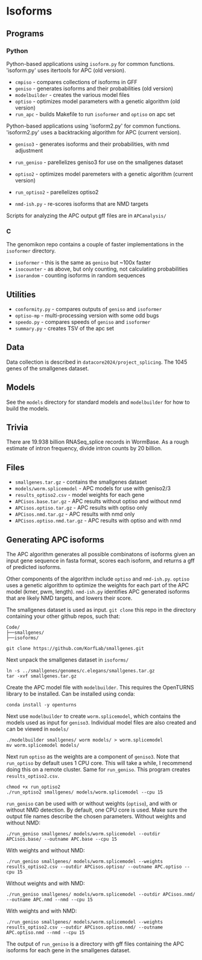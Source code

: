 # Isoforms

## Programs

### Python

Python-based applications using `isoform.py` for common functions.
'isoform.py' uses itertools for APC (old version).

-   `cmpiso` - compares collections of isoforms in GFF
-   `geniso` - generates isoforms and their probabilities (old version)
-   `modelbuilder` - creates the various model files
-   `optiso` - optimizes model parameters with a genetic algorithm (old
    version)
-   `run_apc` - builds Makefile to run `isoformer` and `optiso` on apc
    set

Python-based applications using 'isoform2.py' for common functions.
'isoform2.py' uses a backtracking algorithm for APC (current version).

-   `geniso3` - generates isoforms and their probabilities, with nmd
    adjustment

-   `run_geniso` - parellelizes geniso3 for use on the smallgenes
    dataset

-   `optiso2` - optimizes model paremeters with a genetic algorithm
    (current version)

-   `run_optiso2` - parellelizes optiso2

-   `nmd-ish.py` - re-scores isoforms that are NMD targets

Scripts for analyzing the APC output gff files are in `APCanalysis/`

### C

The genomikon repo contains a couple of faster implementations in the
`isoformer` directory.

-   `isoformer` - this is the same as `geniso` but \~100x faster
-   `isocounter` - as above, but only counting, not calculating
    probabilities
-   `isorandom` - counting isoforms in random sequences

## Utilities

-   `conformity.py` - compares outputs of `geniso` and `isoformer`
-   `optiso-mp` - multi-processing version with some odd bugs
-   `speedo.py` - compares speeds of `geniso` and `isoformer`
-   `summary.py` - creates TSV of the apc set

## Data

Data collection is described in `datacore2024/project_splicing`. The
1045 genes of the smallgenes dataset.

## Models

See the `models` directory for standard models and `modelbuilder` for
how to build the models.

## Trivia

There are 19.938 billion RNASeq_splice records in WormBase. As a rough
estimate of intron frequency, divide intron counts by 20 billion.

## Files

-   `smallgenes.tar.gz` - contains the smallgenes dataset
-   `models/worm.splicemodel` - APC models for use with geniso2/3
-   `results_optiso2.csv` - model weights for each gene
-   `APCisos.base.tar.gz` - APC results without optiso and without nmd
-   `APCisos.optiso.tar.gz` - APC results with optiso only
-   `APCisos.nmd.tar.gz` - APC results with nmd only
-   `APCisos.optiso.nmd.tar.gz` - APC results with optiso and with nmd

## Generating APC isoforms

The APC algorithm generates all possible combinatons of isoforms given
an input gene sequence in fasta format, scores each isoform, and returns
a gff of predicted isoforms.

Other components of the algorithm include `optiso` and `nmd-ish.py`. `optiso` 
uses a genetic algorithm to optimize the weights for each part of the APC 
model (kmer, pwm, length). `nmd-ish.py` identifies APC generated isoforms 
that are likely NMD targets, and lowers their score. 

The smallgenes dataset is used as input. `git clone` this repo in the directory
containing your other github repos, such that:
```
Code/
├──smallgenes/
├──isoforms/
```
```
git clone https://github.com/KorfLab/smallgenes.git
```
Next unpack the smallgenes dataset in `isoforms/`
```
ln -s ../smallgenes/genomes/c.elegans/smallgenes.tar.gz
tar -xvf smallgenes.tar.gz
```
Create the APC model file with `modelbuilder`. This requires the OpenTURNS library
to be installed. Can be installed using conda:
```
conda install -y openturns
```
Next use `modelbuilder` to create `worm.splicemodel`, which contains the models used 
as input for `geniso3`. Individual model files are also created and can be viewed in `models/`
```
./modelbuilder smallgenes/ worm models/ > worm.splicemodel
mv worm.splicemodel models/
```
Next run `optiso` as the weights are a component of `geniso3`. Note that `run_optiso` by 
default uses 1 CPU core. This will take a while, I recommend doing this on
a remote cluster. Same for `run_geniso`. This program creates `results_optiso2.csv`.
```
chmod +x run_optiso2
./run_optiso2 smallgenes/ models/worm.splicemodel --cpu 15
```
`run_geniso` can be used with or without weights (`optiso`), and with or without NMD
detection. By default, one CPU core is used. Make sure the output file names 
describe the chosen parameters.
Without weights and without NMD:
```         
./run_geniso smallgenes/ models/worm.splicemodel --outdir APCisos.base/ --outname APC.base --cpu 15
```
With weights and without NMD:
```         
./run_geniso smallgenes/ models/worm.splicemodel --weights results_optiso2.csv --outdir APCisos.optiso/ --outname APC.optiso --cpu 15
```
Without weights and with NMD:
```         
./run_geniso smallgenes/ models/worm.splicemodel --outdir APCisos.nmd/ --outname APC.nmd --nmd --cpu 15
```
With weights and with NMD:
```         
./run_geniso smallgenes/ models/worm.splicemodel --weights results_optiso2.csv --outdir APCisos.optiso.nmd/ --outname APC.optiso.nmd --nmd --cpu 15
```
The output of `run_geniso` is a directory with gff files containing the APC isoforms for each gene in the smallgenes dataset. 
